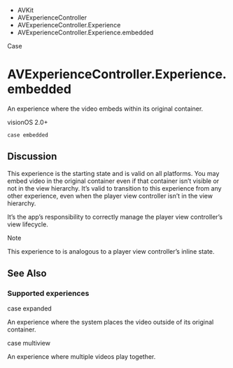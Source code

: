 

- AVKit
- AVExperienceController
- AVExperienceController.Experience
-  AVExperienceController.Experience.embedded 

Case

# AVExperienceController.Experience.embedded

An experience where the video embeds within its original container.

visionOS 2.0+

``` source
case embedded
```

## Discussion

This experience is the starting state and is valid on all platforms. You may embed video in the original container even if that container isn’t visible or not in the view hierarchy. It’s valid to transition to this experience from any other experience, even when the player view controller isn’t in the view hierarchy.

It’s the app’s responsibility to correctly manage the player view controller’s view lifecycle.

Note

This experience to is analogous to a player view controller’s inline state.

## See Also

### Supported experiences

case expanded

An experience where the system places the video outside of its original container.

case multiview

An experience where multiple videos play together.

